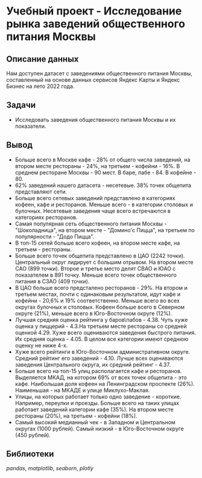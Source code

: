 # Учебный проект - Исследование рынка заведений общественного питания Москвы


## Описание данных

Нам доступен датасет с заведениями общественного питания Москвы, составленный на основе данных сервисов Яндекс Карты и Яндекс Бизнес на лето 2022 года.

## Задачи

- Исследовать заведения общественного питания Москвы и их показатели.

## Вывод

- Больше всего в Москве кафе - 28% от общего числа заведений, на втором месте рестораны - 24%, на третьем - кофейни - 16%. В среднем ресторане Москвы - 90 мест. В баре, пабе - 84. В кофейне - 80.
- 62% заведений нашего датасета - несетевые. 38% точек общепита представляют сети.
- Больше всего сетевых заведений представлено в категориях кофеен, кафе и ресторанов. Меньше всего - в категории столовых и булочных. Несетевые заведения чаще всего встречаются в категориях ресторанов.
- Самая популярная сеть общественного питания Москвы - "Шоколадница", на втором месте - "Домино'с Пицца", на третьем по популярности - "Додо Пицца".
- В топ-15 сетей больше всего кофеен, на втором месте кафе, на третьем - рестораны.
- Больше всего точек общепита представлено в ЦАО (2242 точки). Центральный округ лидирует с большим отрывом. На втором месте САО (899 точки). Второе и третье место делят СВАО и ЮАО с показателем в 891 точку. Меньше всего точек общественного питания в СЗАО (409 точки).
- В ЦАО больше всего предсталено ресторанов - 29%. На втором и третьем местах, почти с одинаковым результатом, идут кафе и кофейни - 20,6% и 19% соответственно. Меньше всего во всех округах булочных и столовых. Кофеен больше всего в Северном округе (21%), меньше всего в Юго-Восточном округе (12%).
- Лучшая средняя оценка рейтинга у баров\пабов - 4.38. Чуть хуже оценка у пиццерий - 4.3.На третьем месте рестораны со средней оценкой 4.29. Хуже всего оцениваются заведения быстрого питания. Их средняя оценка - 4.05. В целом все категории имеют среднюю оценку не ниже 4-х.
- Хуже всего рейтинги в Юго-Восточном административном округе. Средний рейтинг его заведений - 4.10. Лучше всех оцениваются заведения Центрального округа, их средний рейтинг - 4.37.
- Больше всего на топ-15 улиц располагается кафе и ресторанов. Выделяется МКАД, на котором 69% от всех точек общепита - это кафе. Наибольшая доля кофеен на Ленинградском проспекте (26%). Наименьшая - на МКАДЕ и улице Миклухо-Маклая.
- Улицы, на которых работает только одно заведение - короткие. Например, переулки и проезды. Больше всего на таких улицах работает заведений категории кафе (35%). На втором месте рестораны (20%), на третьем - кофейни (18%).
- Самый высокий медианный чек - в Западном и Центральном округах (1000 рублей). Самый низкий - в Юго-Восточном округе (450 рублей).

## Библиотеки 

*pandas*, *matplotlib*, *seaborn*, *plotly*
